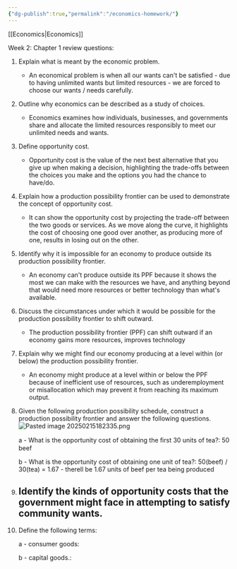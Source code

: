```yaml
---
{"dg-publish":true,"permalink":"/economics-homework/"}
---
```


[[Economics\|Economics]]


Week 2: 
Chapter 1 review questions: 
1) Explain what is meant by the economic problem.
	- An economical problem is when all our wants can't be satisfied - due to having unlimited wants but limited resources -  we are forced to choose our wants / needs carefully. 

2) Outline why economics can be described as a study of choices.
	- Economics examines how individuals, businesses, and governments share and allocate the limited resources responsibly to meet our unlimited needs and wants. 

3) Define opportunity cost.
	- Opportunity cost is the value of the next best alternative that you give up when making a decision, highlighting the trade-offs between the choices you make and the options you had the chance to have/do. 

4) Explain how a production possibility frontier can be used to demonstrate the concept of opportunity cost.
	- It can show the opportunity cost by projecting the trade-off between the two goods or services. As we move along the curve, it highlights the cost of choosing one good over another, as producing more of one, results in losing out on the other. 

5) Identify why it is impossible for an economy to produce outside its production possibility frontier.
	- An economy can't produce outside its PPF because it  shows the most we can make with the resources we have, and anything beyond that would need more resources or better technology than what's available.

6) Discuss the circumstances under which it would be possible for the production possibility frontier to shift outward.
	- The production possibility frontier (PPF) can shift outward if an economy gains more resources, improves technology

7) Explain why we might find our economy producing at a level within (or below) the production possibility frontier.
	- An economy might produce at a level within or below the PPF because of inefficient use of resources, such as underemployment or misallocation which may prevent it from reaching its maximum output. 

8) Given the following production possibility schedule, construct a production
possibility frontier and answer the following questions.
![Pasted image 20250215182335.png](/img/user/Pasted%20image%2020250215182335.png)
	
	a -  What is the opportunity cost of obtaining the ﬁrst 30 units of tea?:
		50 beef 
	
	b - What is the opportunity cost of obtaining one unit of tea?:
		50(beef) / 30(tea) = 1.67 
			- therell be 1.67 units of beef per tea being produced 

9) Identify the kinds of opportunity costs that the government might face in attempting to satisfy community wants.
	- 

10) Define the following terms:

	a -  consumer goods:
		
	b -  capital goods.:
		